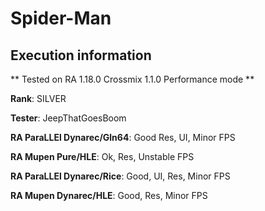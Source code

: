 # Spider-Man 

## Execution information


** Tested on RA 1.18.0 Crossmix 1.1.0 Performance mode **


**Rank**: SILVER


**Tester**: JeepThatGoesBoom



**RA ParaLLEl Dynarec/Gln64**: Good Res, UI, Minor FPS


**RA Mupen Pure/HLE**: Ok, Res, Unstable FPS


**RA ParaLLEl Dynarec/Rice**: Good, UI, Res, Minor FPS


**RA Mupen Dynarec/HLE**: Good, Res, Minor FPS